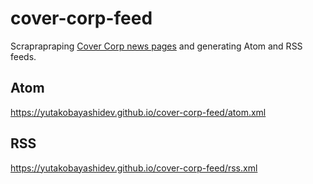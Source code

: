 # cover-corp-feed

Scraprapraping [Cover Corp news pages](https://cover-corp.com/news) and generating Atom and RSS feeds.

## Atom

https://yutakobayashidev.github.io/cover-corp-feed/atom.xml

## RSS

https://yutakobayashidev.github.io/cover-corp-feed/rss.xml
